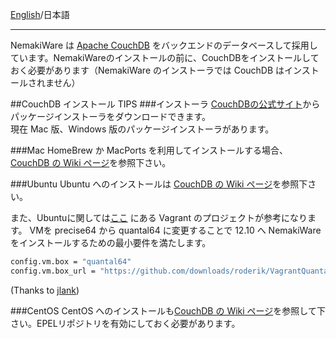 [English](https://github.com/aegif/NemakiWare/wiki/Install-CouchDB)/日本語
***

NemakiWare は [Apache CouchDB](http://couchdb.apache.org/) をバックエンドのデータベースして採用しています。NemakiWareのインストールの前に、CouchDBをインストールしておく必要があります（NemakiWare のインストーラでは CouchDB はインストールされません）

##CouchDB インストール TIPS
###インストーラ
[CouchDBの公式サイト](http://couchdb.apache.org/)からパッケージインストーラをダウンロードできます。  
現在 Mac 版、Windows 版のパッケージインストーラがあります。

###Mac
HomeBrew か MacPorts を利用してインストールする場合、[CouchDB の Wiki ページ](http://wiki.apache.org/couchdb/Installing_on_OSX)を参照下さい。

###Ubuntu
Ubuntu へのインストールは [CouchDB の Wiki ページ](http://wiki.apache.org/couchdb/Installing_on_Ubuntu)を参照下さい。  

また、Ubuntuに関しては[ここ](https://github.com/bdossantos/puppet-module-couchdb) にある Vagrant のプロジェクトが参考になります。  VMを precise64 から quantal64 に変更することで 12.10 へ NemakiWare をインストールするための最小要件を満たします。

```sh
config.vm.box = "quantal64"
config.vm.box_url = "https://github.com/downloads/roderik/VagrantQuantal64Box/quantal64.box"
```
(Thanks to [jlank](https://github.com/jlank))

###CentOS
CentOS へのインストールも[CouchDB の Wiki ページ](http://wiki.apache.org/couchdb/Installing_on_RHEL5)を参照して下さい。EPELリポジトリを有効にしておく必要があります。